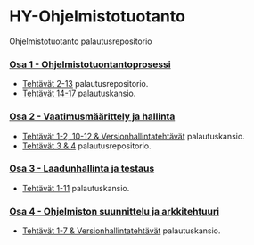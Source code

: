 # HY-Ohjelmistotuotanto
Ohjelmistotuotanto palautusrepositorio


### [Osa 1 - Ohjelmistotuontantoprosessi](https://ohjelmistotuotanto-hy.github.io/osa1/)
- [Tehtävät 2-13](https://github.com/HRemonen/ohtuvarasto) palautusrepositorio.
- [Tehtävät 14-17](viikko%201) palautuskansio.

### [Osa 2 - Vaatimusmäärittely ja hallinta](https://ohjelmistotuotanto-hy.github.io/osa2/)
- [Tehtävät 1-2, 10-12 & Versionhallintatehtävät](viikko%202) palautuskansio.
- [Tehtävät 3 & 4](https://github.com/HRemonen/ohtuvarasto) palautusrepositorio.

### [Osa 3 - Laadunhallinta ja testaus](https://ohjelmistotuotanto-hy.github.io/osa3/)
- [Tehtävät 1-11](viikko%203%20) palautuskansio.

### [Osa 4 - Ohjelmiston suunnittelu ja arkkitehtuuri](https://ohjelmistotuotanto-hy.github.io/osa4/)
- [Tehtävät 1-7 & Versionhallintatehtävät](viikko%204) palautuskansio.